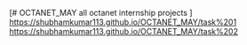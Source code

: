 [# OCTANET_MAY
all octanet internship projects
]
 https://shubhamkumar113.github.io/OCTANET_MAY/task%201
https://shubhamkumar113.github.io/OCTANET_MAY/task%202
